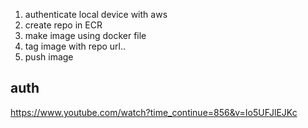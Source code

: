 1. authenticate local device with aws
2. create repo in ECR
3. make image using docker file
4. tag image with repo url..
5. push image

## auth
https://www.youtube.com/watch?time_continue=856&v=Io5UFJlEJKc